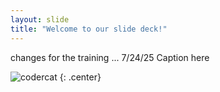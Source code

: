```yaml
---
layout: slide
title: "Welcome to our slide deck!"
---
```

changes for the training  ...  7/24/25
Caption here

![codercat](https://octodex.github.com/images/codercat.jpg)
{: .center}
